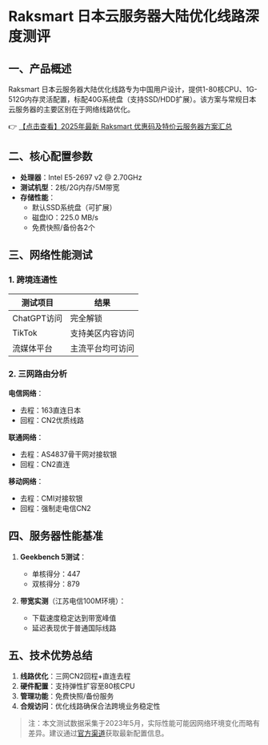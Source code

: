# Raksmart 日本云服务器大陆优化线路深度测评

## 一、产品概述
Raksmart 日本云服务器大陆优化线路专为中国用户设计，提供1-80核CPU、1G-512G内存灵活配置，标配40G系统盘（支持SSD/HDD扩展）。该方案与常规日本云服务器的主要区别在于网络线路优化。

👉 [【点击查看】2025年最新 Raksmart 优惠码及特价云服务器方案汇总](https://bit.ly/raksmart)

## 二、核心配置参数
- **处理器**：Intel E5-2697 v2 @ 2.70GHz
- **测试机型**：2核/2G内存/5M带宽
- **存储性能**：
  - 默认SSD系统盘（可扩展）
  - 磁盘IO：225.0 MB/s
  - 免费快照/备份各2个

## 三、网络性能测试

### 1. 跨境连通性
| 测试项目       | 结果                |
|----------------|---------------------|
| ChatGPT访问    | 完全解锁            |
| TikTok         | 支持美区内容访问    |
| 流媒体平台     | 主流平台均可访问    |

### 2. 三网路由分析
**电信网络**：
- 去程：163直连日本
- 回程：CN2优质线路

**联通网络**：
- 去程：AS4837骨干网对接软银
- 回程：CN2直连

**移动网络**：
- 去程：CMI对接软银
- 回程：强制走电信CN2

## 四、服务器性能基准
1. **Geekbench 5测试**：
   - 单核得分：447
   - 双核得分：879

2. **带宽实测**（江苏电信100M环境）：
   - 下载速度稳定达到带宽峰值
   - 延迟表现优于普通国际线路

## 五、技术优势总结
1. **线路优化**：三网CN2回程+直连去程
2. **硬件配置**：支持弹性扩容至80核CPU
3. **管理功能**：免费快照/备份服务
4. **合规访问**：优化线路确保合法跨境业务稳定性

> 注：本文测试数据采集于2023年5月，实际性能可能因网络环境变化而略有差异。建议通过[官方渠道](https://bit.ly/raksmart)获取最新配置信息。